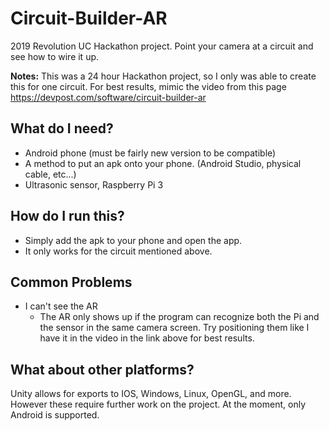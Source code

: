 # Circuit-Builder-AR
2019 Revolution UC Hackathon project. Point your camera at a circuit and see how to wire it up.

**Notes:** This was a 24 hour Hackathon project, so I only was able to create this for one circuit. For best results, mimic the video from this page https://devpost.com/software/circuit-builder-ar

## What do I need?
* Android phone (must be fairly new version to be compatible)
* A method to put an apk onto your phone. (Android Studio, physical cable, etc...)
* Ultrasonic sensor, Raspberry Pi 3

## How do I run this?
* Simply add the apk to your phone and open the app.
* It only works for the circuit mentioned above.


## Common Problems
* I can't see the AR
  * The AR only shows up if the program can recognize both the Pi and the sensor in the same camera screen. Try positioning them like I have it in the video in the link above for best results.
  
## What about other platforms?
Unity allows for exports to IOS, Windows, Linux, OpenGL, and more. However these require further work on the project. At the moment, only Android is supported.
